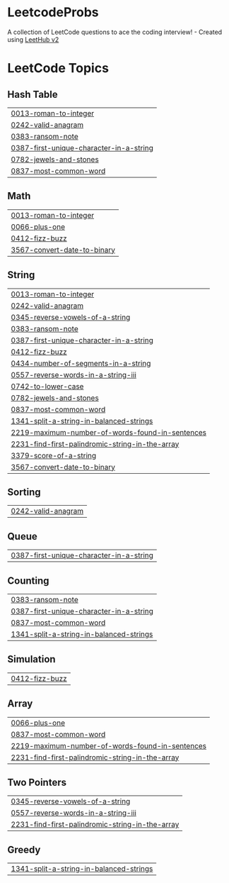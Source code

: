 # LeetcodeProbs
A collection of LeetCode questions to ace the coding interview! - Created using [LeetHub v2](https://github.com/arunbhardwaj/LeetHub-2.0)

<!---LeetCode Topics Start-->
# LeetCode Topics
## Hash Table
|  |
| ------- |
| [0013-roman-to-integer](https://github.com/Faslath-VK/LeetcodeProbs/tree/master/0013-roman-to-integer) |
| [0242-valid-anagram](https://github.com/Faslath-VK/LeetcodeProbs/tree/master/0242-valid-anagram) |
| [0383-ransom-note](https://github.com/Faslath-VK/LeetcodeProbs/tree/master/0383-ransom-note) |
| [0387-first-unique-character-in-a-string](https://github.com/Faslath-VK/LeetcodeProbs/tree/master/0387-first-unique-character-in-a-string) |
| [0782-jewels-and-stones](https://github.com/Faslath-VK/LeetcodeProbs/tree/master/0782-jewels-and-stones) |
| [0837-most-common-word](https://github.com/Faslath-VK/LeetcodeProbs/tree/master/0837-most-common-word) |
## Math
|  |
| ------- |
| [0013-roman-to-integer](https://github.com/Faslath-VK/LeetcodeProbs/tree/master/0013-roman-to-integer) |
| [0066-plus-one](https://github.com/Faslath-VK/LeetcodeProbs/tree/master/0066-plus-one) |
| [0412-fizz-buzz](https://github.com/Faslath-VK/LeetcodeProbs/tree/master/0412-fizz-buzz) |
| [3567-convert-date-to-binary](https://github.com/Faslath-VK/LeetcodeProbs/tree/master/3567-convert-date-to-binary) |
## String
|  |
| ------- |
| [0013-roman-to-integer](https://github.com/Faslath-VK/LeetcodeProbs/tree/master/0013-roman-to-integer) |
| [0242-valid-anagram](https://github.com/Faslath-VK/LeetcodeProbs/tree/master/0242-valid-anagram) |
| [0345-reverse-vowels-of-a-string](https://github.com/Faslath-VK/LeetcodeProbs/tree/master/0345-reverse-vowels-of-a-string) |
| [0383-ransom-note](https://github.com/Faslath-VK/LeetcodeProbs/tree/master/0383-ransom-note) |
| [0387-first-unique-character-in-a-string](https://github.com/Faslath-VK/LeetcodeProbs/tree/master/0387-first-unique-character-in-a-string) |
| [0412-fizz-buzz](https://github.com/Faslath-VK/LeetcodeProbs/tree/master/0412-fizz-buzz) |
| [0434-number-of-segments-in-a-string](https://github.com/Faslath-VK/LeetcodeProbs/tree/master/0434-number-of-segments-in-a-string) |
| [0557-reverse-words-in-a-string-iii](https://github.com/Faslath-VK/LeetcodeProbs/tree/master/0557-reverse-words-in-a-string-iii) |
| [0742-to-lower-case](https://github.com/Faslath-VK/LeetcodeProbs/tree/master/0742-to-lower-case) |
| [0782-jewels-and-stones](https://github.com/Faslath-VK/LeetcodeProbs/tree/master/0782-jewels-and-stones) |
| [0837-most-common-word](https://github.com/Faslath-VK/LeetcodeProbs/tree/master/0837-most-common-word) |
| [1341-split-a-string-in-balanced-strings](https://github.com/Faslath-VK/LeetcodeProbs/tree/master/1341-split-a-string-in-balanced-strings) |
| [2219-maximum-number-of-words-found-in-sentences](https://github.com/Faslath-VK/LeetcodeProbs/tree/master/2219-maximum-number-of-words-found-in-sentences) |
| [2231-find-first-palindromic-string-in-the-array](https://github.com/Faslath-VK/LeetcodeProbs/tree/master/2231-find-first-palindromic-string-in-the-array) |
| [3379-score-of-a-string](https://github.com/Faslath-VK/LeetcodeProbs/tree/master/3379-score-of-a-string) |
| [3567-convert-date-to-binary](https://github.com/Faslath-VK/LeetcodeProbs/tree/master/3567-convert-date-to-binary) |
## Sorting
|  |
| ------- |
| [0242-valid-anagram](https://github.com/Faslath-VK/LeetcodeProbs/tree/master/0242-valid-anagram) |
## Queue
|  |
| ------- |
| [0387-first-unique-character-in-a-string](https://github.com/Faslath-VK/LeetcodeProbs/tree/master/0387-first-unique-character-in-a-string) |
## Counting
|  |
| ------- |
| [0383-ransom-note](https://github.com/Faslath-VK/LeetcodeProbs/tree/master/0383-ransom-note) |
| [0387-first-unique-character-in-a-string](https://github.com/Faslath-VK/LeetcodeProbs/tree/master/0387-first-unique-character-in-a-string) |
| [0837-most-common-word](https://github.com/Faslath-VK/LeetcodeProbs/tree/master/0837-most-common-word) |
| [1341-split-a-string-in-balanced-strings](https://github.com/Faslath-VK/LeetcodeProbs/tree/master/1341-split-a-string-in-balanced-strings) |
## Simulation
|  |
| ------- |
| [0412-fizz-buzz](https://github.com/Faslath-VK/LeetcodeProbs/tree/master/0412-fizz-buzz) |
## Array
|  |
| ------- |
| [0066-plus-one](https://github.com/Faslath-VK/LeetcodeProbs/tree/master/0066-plus-one) |
| [0837-most-common-word](https://github.com/Faslath-VK/LeetcodeProbs/tree/master/0837-most-common-word) |
| [2219-maximum-number-of-words-found-in-sentences](https://github.com/Faslath-VK/LeetcodeProbs/tree/master/2219-maximum-number-of-words-found-in-sentences) |
| [2231-find-first-palindromic-string-in-the-array](https://github.com/Faslath-VK/LeetcodeProbs/tree/master/2231-find-first-palindromic-string-in-the-array) |
## Two Pointers
|  |
| ------- |
| [0345-reverse-vowels-of-a-string](https://github.com/Faslath-VK/LeetcodeProbs/tree/master/0345-reverse-vowels-of-a-string) |
| [0557-reverse-words-in-a-string-iii](https://github.com/Faslath-VK/LeetcodeProbs/tree/master/0557-reverse-words-in-a-string-iii) |
| [2231-find-first-palindromic-string-in-the-array](https://github.com/Faslath-VK/LeetcodeProbs/tree/master/2231-find-first-palindromic-string-in-the-array) |
## Greedy
|  |
| ------- |
| [1341-split-a-string-in-balanced-strings](https://github.com/Faslath-VK/LeetcodeProbs/tree/master/1341-split-a-string-in-balanced-strings) |
<!---LeetCode Topics End-->